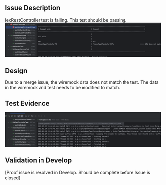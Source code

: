 Issue Description
--
IexRestController test is failing. This test should be passing.
![img.png](issue1problem.png)

Design
--
Due to a merge issue, the wiremock data does not match the test. The data in the wiremock and test needs to be modified to match.


Test Evidence
--
![img.png](issue1fix.png)

Validation in Develop
-- 
[Proof issue is resolved in Develop. Should be complete before Issue is closed]
